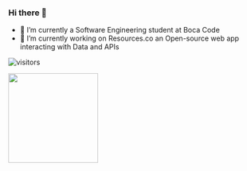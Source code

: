 ### Hi there 👋

- 🌱 I’m currently a Software Engineering student at Boca Code
- 🔭 I’m currently working on Resources.co an Open-source web app interacting with Data and APIs


![visitors](https://visitor-badge.glitch.me/badge?page_id=${your.username}.${your.repo.id})

<img height="180em" src="https://github-readme-stats.vercel.app/api?username=kevinyc-dri&show_icons=true&hide_border=true&&count_private=true&include_all_commits=true" />

